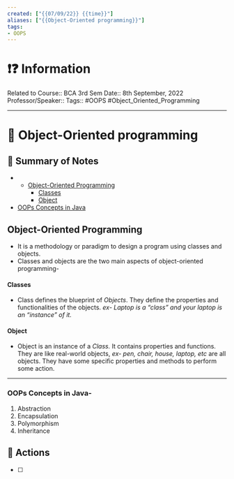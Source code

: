 ```yaml
---
created: ["{{07/09/22}} {{time}}"]
aliases: ["{{Object-Oriented programming}}"]
tags:
- OOPS
---
```


# ❗❓ Information
Related to Course:: BCA 3rd Sem
Date:: 8th September, 2022
Professor/Speaker::
Tags:: #OOPS #Object_Oriented_Programming

---
# 📑 Object-Oriented programming

## 📃 Summary of Notes
-   - [Object-Oriented Programming](#object-oriented-programming)
      - [Classes](#classes)
      - [Object](#object)
  - [OOPs Concepts in Java](#oops-concepts-in-java)

## Object-Oriented Programming
- It is a methodology or paradigm to design a program using classes and objects.
- Classes and objects are the two main aspects of object-oriented programming-

#### Classes
- Class defines the blueprint of *Objects*. They define the properties and functionalities of the objects. *ex- Laptop is a “class” and your laptop is an “instance” of it.*

#### Object 
- Object is an instance of a *Class.* It contains properties and functions. They are like real-world objects, *ex- pen, chair, house, laptop, etc* are all objects. They have some specific properties and methods to perform some action.

---

### OOPs Concepts in Java-
1.	Abstraction
2.	Encapsulation
3.	Polymorphism
4.	Inheritance


## 🎯 Actions
- [ ] 